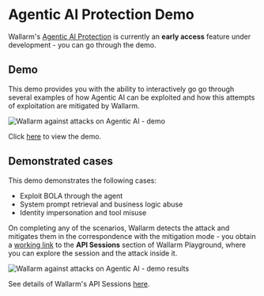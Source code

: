 # Agentic AI Protection Demo

Wallarm's [Agentic AI Protection](agentic-ai-protection.md) is currently an **early access** feature under development - you can go through the demo.

## Demo

This demo provides you with the ability to interactively go go through several examples of how Agentic AI can be exploited and how this attempts of exploitation are mitigated by Wallarm.

![Wallarm against attacks on Agentic AI - demo](../images/agentic-ai-protection/agentic-ai-wallarm-demo.png)

Click [here](https://rsa-demo-playground.darkmatter.wallarm.tools/) to view the demo.

## Demonstrated cases

This demo demonstrates the following cases:

* Exploit BOLA through the agent
* System prompt retrieval and business logic abuse
* Identity impersonation and tool misuse

On completing any of the scenarios, Wallarm detects the attack and mitigates them in the correspondence with the mitigation mode - you obtain a [working link](https://sales.playground.wallarm.com/api-sessions) to the **API Sessions** section of Wallarm Playground, where you can explore the session and the attack inside it.

![Wallarm against attacks on Agentic AI - demo results](../images/agentic-ai-protection/agentic-ai-wallarm-demo-results.png)

See details of Wallarm's API Sessions [here](../api-sessions/overview.md).
